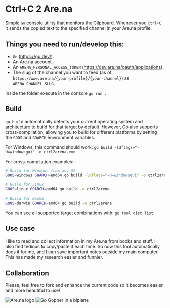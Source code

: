 # Ctrl+C 2 Are.na

Simple `Go` console utility that monitors the Clipboard. Whenever you `Ctrl+C` it sends the copied text to the specified channel in your Are.na profile.

## Things you need to run/develop this:

- `Go` (https://go.dev/).
- An Are.na account.
- An `ARENA_PERSONAL_ACCESS_TOKEN` (https://dev.are.na/oauth/applications).
- The slug of the channel you want to feed (as of `https://www.are.na/{your-profile}/{your-channel}`) as `ARENA_CHANNEL_SLUG`.

Inside the folder execute in the console `go run .` 

## Build

`go build` automatically detects your current operating system and architecture to build for that target by default. However, Go also supports cross-compilation, allowing you to build for different platforms by setting the `GOOS` and `GOARCH` environment variables.

For Windows, this command should work: `go build -ldflags="-H=windowsgui" -o ctrl2arena.exe`

For cross-compilation examples:
```bash
# Build for Windows from any OS
GOOS=windows GOARCH=amd64 go build -ldflags="-H=windowsgui" -o ctrl2arena.exe

# Build for Linux
GOOS=linux GOARCH=amd64 go build -o ctrl2arena

# Build for macOS
GOOS=darwin GOARCH=amd64 go build -o ctrl2arena
```

You can see all supported target combinations with: `go tool dist list`

## Use case

I like to read and collect information in my Are.na from books and stuff. I also find tedious to copy/paste it each time. So now this tool automatically does it for me, and I can save important notes outside my main computer. This has made my research easier and funnier.
## Collaboration

Please, feel free to fork and enhance the current code so it becomes easier and more beautiful to use!

![Are.na logo](https://d2w9rnfcy7mm78.cloudfront.net/9485135/original_10647a43631b7746e4a0821772aefa41.png?1605218631?bc=0)
![Go Gopher in a biplane](https://go.dev/images/gophers/biplane.svg)